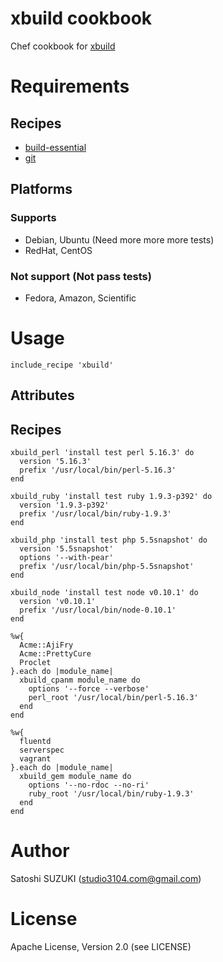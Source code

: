 # xbuild cookbook

Chef cookbook for [xbuild](https://github.com/tagomoris/xbuild)

# Requirements

## Recipes

  * [build-essential](http://community.opscode.com/cookbooks/build-essential)
  * [git](http://community.opscode.com/cookbooks/git)

## Platforms

### Supports

  * Debian, Ubuntu (Need more more more tests)
  * RedHat, CentOS

### Not support (Not pass tests)

  * Fedora, Amazon, Scientific

# Usage

```
include_recipe 'xbuild'
```

## Attributes

## Recipes


```
xbuild_perl 'install test perl 5.16.3' do
  version '5.16.3'
  prefix '/usr/local/bin/perl-5.16.3'
end

xbuild_ruby 'install test ruby 1.9.3-p392' do
  version '1.9.3-p392'
  prefix '/usr/local/bin/ruby-1.9.3'
end

xbuild_php 'install test php 5.5snapshot' do
  version '5.5snapshot'
  options '--with-pear'
  prefix '/usr/local/bin/php-5.5snapshot'
end

xbuild_node 'install test node v0.10.1' do
  version 'v0.10.1'
  prefix '/usr/local/bin/node-0.10.1'
end

%w{
  Acme::AjiFry
  Acme::PrettyCure
  Proclet
}.each do |module_name|
  xbuild_cpanm module_name do
    options '--force --verbose'
    perl_root '/usr/local/bin/perl-5.16.3'
  end
end

%w{
  fluentd
  serverspec
  vagrant
}.each do |module_name|
  xbuild_gem module_name do
    options '--no-rdoc --no-ri'
    ruby_root '/usr/local/bin/ruby-1.9.3'
  end
end
```

# 

# Author

Satoshi SUZUKI (<studio3104.com@gmail.com>)

# License

Apache License, Version 2.0 (see LICENSE)
